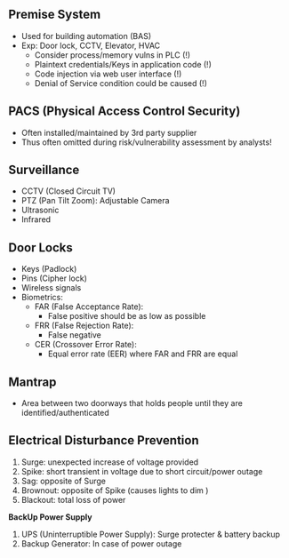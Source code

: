 ## Premise System

- Used for building automation (BAS) 
- Exp: Door lock, CCTV, Elevator, HVAC
   - Consider process/memory vulns in PLC (!)
   - Plaintext credentials/Keys in application code (!)
   - Code injection via web user interface (!)
   - Denial of Service condition could be caused (!)

## PACS (Physical Access Control Security)
- Often installed/maintained by 3rd party supplier
- Thus often omitted during risk/vulnerability assessment by analysts!

## Surveillance
- CCTV (Closed Circuit TV)
- PTZ (Pan Tilt Zoom): Adjustable Camera
- Ultrasonic
- Infrared

## Door Locks
- Keys (Padlock)
- Pins (Cipher lock)
- Wireless signals
- Biometrics:
   - FAR (False Acceptance Rate):
       - False positive should be as low as possible
   - FRR (False Rejection Rate):
       - False negative
   - CER (Crossover Error Rate):
       - Equal error rate (EER) where FAR and FRR are equal

## Mantrap

- Area between two doorways that holds people until they are identified/authenticated

## Electrical Disturbance Prevention

1. Surge: unexpected increase of voltage provided
2. Spike: short transient in voltage due to short circuit/power outage
3. Sag: opposite of Surge
4. Brownout: opposite of Spike (causes lights to dim )
5. Blackout: total loss of power

**BackUp Power Supply**
1. UPS (Uninterruptible Power Supply): Surge protecter & battery backup
2. Backup Generator: In case of power outage

